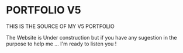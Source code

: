 # PORTFOLIO V5
THIS IS THE SOURCE OF MY V5 PORTFOLIO

The Website is Under construction but if you have any sugestion in the purpose to help me ... I'm ready to listen you !
